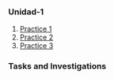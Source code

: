 
### Unidad-1

1. [Practice 1](https://github.com/rulom24/DatosMasivos/blob/Unit-1/Practice/Practice%201.scala)
2. [Practice 2](https://github.com/rulom24/DatosMasivos/blob/Unit-1/Practice/Practice%202.scala)
3. [Practice 3](https://github.com/rulom24/DatosMasivos/blob/Unit-1/Practice/Practice%203.scala)

### Tasks and Investigations

